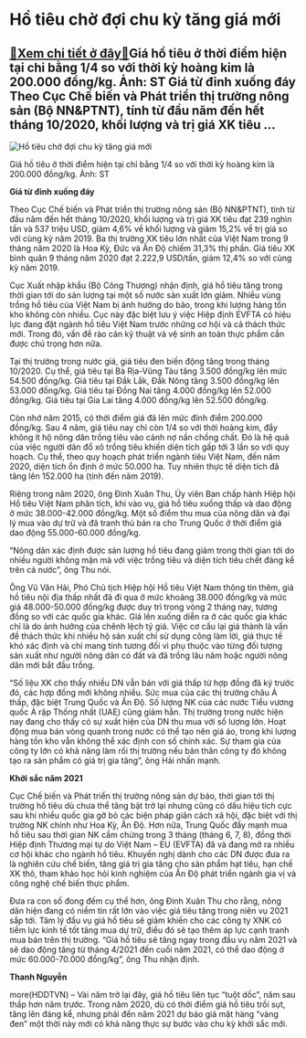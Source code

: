 Hồ tiêu chờ đợi chu kỳ tăng giá mới
===================================

[:gift:Xem chi tiết ở đây:gift:](https://hddtvn.com/ho-tieu-cho-doi-chu-ky-tang-gia-moi/)Giá hồ tiêu ở thời điểm hiện tại chỉ bằng 1/4 so với thời kỳ hoàng kim là 200.000 đồng/kg. Ảnh: ST Giá từ đỉnh xuống đáy Theo Cục Chế biến và Phát triển thị trường nông sản (Bộ NN&PTNT), tính từ đầu năm đến hết tháng 10/2020, khối lượng và trị giá XK tiêu …
-----------------------------------------------------------------------------------------------------------------------------------------------------------------------------------------------------------------------------------------------------------------





![Hồ tiêu chờ đợi chu kỳ tăng giá mới](https://hddtvn.com/wp-content/uploads/2021/01/2145_9-_5058_hY_tieu_xk.jpg "Hồ tiêu chờ đợi chu kỳ tăng giá mới")


Giá hồ tiêu ở thời điểm hiện tại chỉ bằng 1/4 so với thời kỳ hoàng kim là 200.000 đồng/kg. Ảnh: ST



**Giá từ đỉnh xuống đáy**


Theo Cục Chế biến và Phát triển thị trường nông sản (Bộ NN&PTNT), tính từ đầu năm đến hết tháng 10/2020, khối lượng và trị giá XK tiêu đạt 239 nghìn tấn và 537 triệu USD, giảm 4,6% về khối lượng và giảm 15,2% về trị giá so với cùng kỳ năm 2019. Ba thị trường XK tiêu lớn nhất của Việt Nam trong 9 tháng năm 2020 là Hoa Kỳ, Đức và Ấn Độ chiếm 31,3% thị phần. Giá tiêu XK bình quân 9 tháng năm 2020 đạt 2.222,9 USD/tấn, giảm 12,4% so với cùng kỳ năm 2019.





Cục Xuất nhập khẩu (Bộ Công Thương) nhận định, giá hồ tiêu tăng trong thời gian tới do sản lượng tại một số nước sản xuất lớn giảm. Nhiều vùng trồng hồ tiêu của Việt Nam bị ảnh hưởng do bão, trong khi lượng hàng tồn kho không còn nhiều. Cục này đặc biệt lưu ý việc Hiệp định EVFTA có hiệu lực đang đặt ngành hồ tiêu Việt Nam trước những cơ hội và cả thách thức mới. Trong đó, vấn đề rào cản kỹ thuật và vệ sinh an toàn thực phẩm cần được chú trọng hơn nữa.



Tại thị trường trong nước giá, giá tiêu đen biến động tăng trong tháng 10/2020. Cụ thể, giá tiêu tại Bà Rịa-Vũng Tàu tăng 3.500 đồng/kg lên mức 54.500 đồng/kg. Giá tiêu tại Đắk Lắk, Đắk Nông tăng 3.500 đồng/kg lên 53.000 đồng/kg. Giá tiêu tại Đồng Nai tăng 4.000 đồng/kg lên 52.000 đồng/kg. Giá tiêu tại Gia Lai tăng 4.000 đồng/kg lên 52.500 đồng/kg.


Còn nhớ năm 2015, có thời điểm giá đã lên mức đỉnh điểm 200.000 đồng/kg. Sau 4 năm, giá tiêu nay chỉ còn 1/4 so với thời hoàng kim, đẩy không ít hộ nông dân trồng tiêu vào cảnh nợ nần chồng chất. Đó là hệ quả của việc người dân đổ xô trồng tiêu khiến diện tích gấp tới 3 lần so với quy hoạch. Cụ thể, theo quy hoạch phát triển ngành tiêu Việt Nam, đến năm 2020, diện tích ổn định ở mức 50.000 ha. Tuy nhiên thực tế diện tích đã tăng lên 152.000 ha (tính đến năm 2019).


Riêng trong năm 2020, ông Đinh Xuân Thu, Ủy viên Ban chấp hành Hiệp hội Hồ tiêu Việt Nam phân tích, khi vào vụ, giá hồ tiêu xuống thấp và dao động ở mức 38.000-42.000 đồng/kg. Một số điểm thu mua của nông dân và đại lý mua vào dự trữ và đã tranh thủ bán ra cho Trung Quốc ở thời điểm giá dao động 55.000-60.000 đồng/kg.


“Nông dân xác định được sản lượng hồ tiêu đang giảm trong thời gian tới do nhiều người không mặn mà với việc trồng tiêu và diện tích tiêu chết đáng kể trên cả nước”, ông Thu nói.


Ông Vũ Văn Hải, Phó Chủ tịch Hiệp hội Hồ tiêu Việt Nam thông tin thêm, giá hồ tiêu nội địa thấp nhất đã đi qua ở mức khoảng 38.000 đồng/kg và mức giá 48.000-50.000 đồng/kg được duy trì trong vòng 2 tháng nay, tương đồng so với các quốc gia khác. Giá lên xuống diễn ra ở các quốc gia khác chỉ là do ảnh hưởng của chênh lệch tỷ giá. Việc cơ cấu lại giá thành là vấn đề thách thức khi nhiều hộ sản xuất chỉ sử dụng công làm lời, giá thực tế khó xác định và chỉ mang tính tương đối vì phụ thuộc vào từng đối tượng sản xuất như người nông dân có đất và đã trồng lâu năm hoặc người nông dân mới bắt đầu trồng.


“Số liệu XK cho thấy nhiều DN vẫn bán với giá thấp từ hợp đồng đã ký trước đó, các hợp đồng mới không nhiều. Sức mua của các thị trường châu Á thấp, đặc biệt Trung Quốc và Ấn Độ. Số lượng NK của các nước Tiểu vương quốc Ả rập Thống nhất (UAE) cũng giảm hẳn. Thị trường trong nước hiện nay đang cho thấy có sự xuất hiện của DN thu mua với số lượng lớn. Hoạt động mua bán vòng quanh trong nước có thể tạo nên giá ảo, trong khi lượng hàng tồn kho vẫn không thể xác định con số chính xác. Sự tham gia của công ty lớn có khả năng làm rối thị trường nếu bản thân công ty đó không tạo ra sản phẩm có giá trị gia tăng”, ông Hải nhấn mạnh.


**Khởi sắc năm 2021**


Cục Chế biến và Phát triển thị trường nông sản dự báo, thời gian tới thị trường hồ tiêu dù chưa thể tăng bật trở lại nhưng cũng có dấu hiệu tích cực sau khi nhiều quốc gia gỡ bỏ các biện pháp giãn cách xã hội, đặc biệt với thị trường NK chính như Hoa Kỳ, Ấn Độ. Hơn nữa, Trung Quốc đẩy mạnh mua hồ tiêu sau thời gian NK cầm chừng trong 3 tháng (tháng 6, 7, 8), đồng thời Hiệp định Thương mại tự do Việt Nam – EU (EVFTA) đã và đang mở ra nhiều cơ hội khác cho ngành hồ tiêu. Khuyến nghị dành cho các DN được đưa ra là nghiên cứu chế biến, tăng giá trị gia tăng cho sản phẩm hạt tiêu, hạn chế XK thô, tham khảo học hỏi kinh nghiệm của Ấn Độ phát triển ngành gia vị và công nghệ chế biến thực phẩm.


Đưa ra con số đong đếm cụ thể hơn, ông Đinh Xuân Thu cho rằng, nông dân hiện đang có niềm tin rất lớn vào việc giá tiêu tăng trong niên vụ 2021 sắp tới. Tâm lý đầu vụ giá hồ tiêu sẽ giảm khiến cho các công ty XNK có tiềm lực kinh tế tốt tăng mua dự trữ, điều đó sẽ tạo thêm áp lực cạnh tranh mua bán trên thị trường. “Giá hồ tiêu sẽ tăng ngay trong đầu vụ năm 2021 và sẽ dao động tăng từ tháng 4/2021 đến cuối năm 2021, có thể dao động ở mức 60.000-70.000 đồng/kg”, ông Thu nhận định.




**Thanh Nguyễn**



more(HDDTVN) – Vài năm trở lại đây, giá hồ tiêu liên tục “tuột dốc”, năm sau thấp hơn năm trước. Trong năm 2020, dù có thời điểm giá hồ tiêu trồi sụt, tăng lên đáng kể, nhưng phải đến năm 2021 dự báo giá mặt hàng “vàng đen” một thời này mới có khả năng thực sự bước vào chu kỳ khởi sắc mới.

